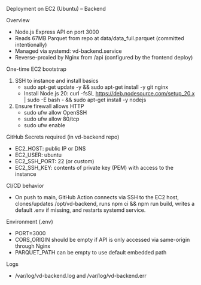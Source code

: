 Deployment on EC2 (Ubuntu) – Backend

Overview
- Node.js Express API on port 3000
- Reads 67MB Parquet from repo at data/data_full.parquet (committed intentionally)
- Managed via systemd: vd-backend.service
- Reverse-proxied by Nginx from /api (configured by the frontend deploy)

One-time EC2 bootstrap
1) SSH to instance and install basics
   - sudo apt-get update -y && sudo apt-get install -y git nginx
   - Install Node.js 20: curl -fsSL https://deb.nodesource.com/setup_20.x | sudo -E bash - && sudo apt-get install -y nodejs
2) Ensure firewall allows HTTP
   - sudo ufw allow OpenSSH
   - sudo ufw allow 80/tcp
   - sudo ufw enable

GitHub Secrets required (in vd-backend repo)
- EC2_HOST: public IP or DNS
- EC2_USER: ubuntu
- EC2_SSH_PORT: 22 (or custom)
- EC2_SSH_KEY: contents of private key (PEM) with access to the instance

CI/CD behavior
- On push to main, GitHub Action connects via SSH to the EC2 host, clones/updates /opt/vd-backend, runs npm ci && npm run build, writes a default .env if missing, and restarts systemd service.

Environment (.env)
- PORT=3000
- CORS_ORIGIN should be empty if API is only accessed via same-origin through Nginx
- PARQUET_PATH can be empty to use default embedded path

Logs
- /var/log/vd-backend.log and /var/log/vd-backend.err
